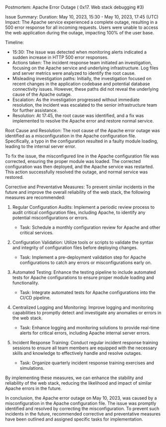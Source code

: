 Postmortem: Apache Error Outage ( 0x17. Web stack debugging #3)

Issue Summary:
Duration: May 10, 2023, 15:30 - May 10, 2023, 17:45 (UTC)
Impact: The Apache service experienced a complete outage, resulting in a 500 error response for all incoming requests. Users were unable to access the web application during the outage, impacting 100% of the user base.

Timeline:
- 15:30: The issue was detected when monitoring alerts indicated a sudden increase in HTTP 500 error responses.
- Actions taken: The incident response team initiated an investigation, focusing on the Apache service and underlying infrastructure. Log files and server metrics were analyzed to identify the root cause.
- Misleading investigation paths: Initially, the investigation focused on recent changes in the application codebase and potential database connectivity issues. However, these paths did not reveal the underlying cause of the Apache outage.
- Escalation: As the investigation progressed without immediate resolution, the incident was escalated to the senior infrastructure team for further assistance.
- Resolution: At 17:45, the root cause was identified, and a fix was implemented to resolve the Apache error and restore normal service.

Root Cause and Resolution:
The root cause of the Apache error outage was identified as a misconfiguration in the Apache configuration file. Specifically, a typo in the configuration resulted in a faulty module loading, leading to the internal server error.

To fix the issue, the misconfigured line in the Apache configuration file was corrected, ensuring the proper module was loaded. The corrected configuration was then deployed, and the Apache service was restarted. This action successfully resolved the outage, and normal service was restored.

Corrective and Preventative Measures:
To prevent similar incidents in the future and improve the overall reliability of the web stack, the following measures are recommended:

1. Regular Configuration Audits: Implement a periodic review process to audit critical configuration files, including Apache, to identify any potential misconfigurations or errors.
   - Task: Schedule a monthly configuration review for Apache and other critical services.

2. Configuration Validation: Utilize tools or scripts to validate the syntax and integrity of configuration files before deploying changes.
   - Task: Implement a pre-deployment validation step for Apache configurations to catch any errors or misconfigurations early on.

3. Automated Testing: Enhance the testing pipeline to include automated tests for Apache configurations to ensure proper module loading and functionality.
   - Task: Integrate automated tests for Apache configurations into the CI/CD pipeline.

4. Centralized Logging and Monitoring: Improve logging and monitoring capabilities to promptly detect and investigate any anomalies or errors in the web stack.
   - Task: Enhance logging and monitoring solutions to provide real-time alerts for critical errors, including Apache internal server errors.

5. Incident Response Training: Conduct regular incident response training sessions to ensure all team members are equipped with the necessary skills and knowledge to effectively handle and resolve outages.
   - Task: Organize quarterly incident response training exercises and simulations.

By implementing these measures, we can enhance the stability and reliability of the web stack, reducing the likelihood and impact of similar Apache errors in the future.

In conclusion, the Apache error outage on May 10, 2023, was caused by a misconfiguration in the Apache configuration file. The issue was promptly identified and resolved by correcting the misconfiguration. To prevent such incidents in the future, recommended corrective and preventative measures have been outlined and assigned specific tasks for implementation.

